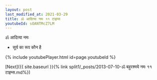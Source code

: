 ```yaml
---
layout: post
last_modified_at: 2021-03-29
title: ॐ आदित्या नमः ११ टाइम्स
youtubeId: sOANTMcZ7LM
---
```

 
 
 ॐ आदित्या नमः  
 
 -  सूर्य का रूप कौन है 
 
  
 
  
 
 
 
 
 
 


{% include youtubePlayer.html id=page.youtubeId %}
 
[Next]({{ site.baseurl }}{% link  split1/_posts/2013-07-10-ॐ बहुरश्मये नमः ११ टाइम्स.md%})
 
